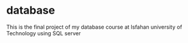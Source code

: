 # database
This is the final project of my database course at Isfahan university of Technology using SQL server
